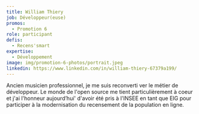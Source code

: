 ```yaml
---
title: William Thiery
job: Développeur(euse)
promos:
  - Promotion 6
role: participant
defis:
  - Recens'smart
expertise:
  - Développement
image: img/promotion-6-photos/portrait.jpeg
linkedin: https://www.linkedin.com/in/william-thiery-67379a199/
---
```


Ancien musicien professionnel, je me suis reconverti ver le métier de développeur. Le monde de l'open source me tient particulièrement à coeur et j'ai l'honneur aujourd’hui' d'avoir été pris à l'INSEE en tant que EIG pour participer à la modernisation du recensement de la population en ligne.

